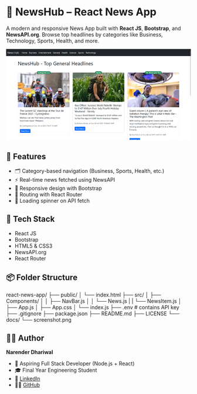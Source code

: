 # 📰 NewsHub – React News App

A modern and responsive News App built with **React JS**, **Bootstrap**, and **NewsAPI.org**. Browse top headlines by categories like Business, Technology, Sports, Health, and more.

![Screenshot](Docs/screenshot.png)

## 🚀 Features

- 🗂️ Category-based navigation (Business, Sports, Health, etc.)
- ⚡ Real-time news fetched using NewsAPI
- 📱 Responsive design with Bootstrap
- 🔄 Routing with React Router
- 🧭 Loading spinner on API fetch

## 🔧 Tech Stack

- React JS
- Bootstrap
- HTML5 & CSS3
- NewsAPI.org
- React Router

## 📦 Folder Structure
react-news-app/
├── public/
│   └── index.html
├── src/
│   ├── Components/
│   │   ├── NavBar.js
│   │   └── News.js
|   |   └── NewsItem.js
│   ├── App.js
│   ├── App.css
│   └── index.js
├── .env                  # contains API key 
├── .gitignore
├── package.json
├── README.md
├── LICENSE
└── docs/
    └── screenshot.png    

## 👨‍💻 Author

**Narender Dhariwal**

- 💼 Aspiring Full Stack Developer (Node.js + React)
- 🎓 Final Year Engineering Student
- 🔗 [LinkedIn](https://linkedin.com/in/narender-dhariwal=053a162259)
- 🧑‍💻 [GitHub](https://github.com/NarenderDhariwal10)
